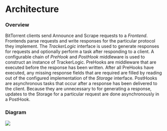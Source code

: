 # Architecture

### Overview

BitTorrent clients send Announce and Scrape requests to a _Frontend_.
Frontends parse requests and write responses for the particular protocol they implement.
The _TrackerLogic_ interface is used to generate responses for requests and optionally perform a task after responding to a client.
A configurable chain of _PreHook_ and _PostHook_ middleware is used to construct an instance of TrackerLogic.
PreHooks are middleware that are executed before the response has been written.
After all PreHooks have executed, any missing response fields that are required are filled by reading out of the configured implementation of the _Storage_ interface.
PostHooks are asynchronous tasks that occur after a response has been delivered to the client.
Because they are unnecessary to for generating a response, updates to the Storage for a particular request are done asynchronously in a PostHook.

### Diagram

![](https://user-images.githubusercontent.com/343539/52676700-05c45c80-2ef9-11e9-9887-8366008b4e7e.png)
